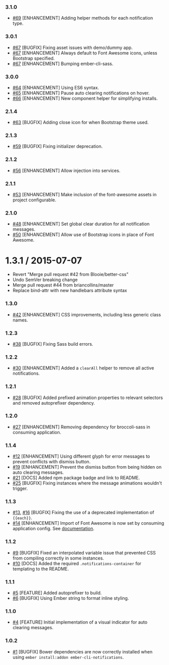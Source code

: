 ### 3.1.0

* [#69](https://github.com/Blooie/ember-cli-notifications/pull/69) [ENHANCEMENT] Adding helper methods for each notification type.

### 3.0.1

* [#67](https://github.com/Blooie/ember-cli-notifications/pull/67) [BUGFIX] Fixing asset issues with demo/dummy app.
* [#67](https://github.com/Blooie/ember-cli-notifications/pull/67) [ENHANCEMENT] Always default to Font Awesome icons, unless Bootstrap specified.
* [#67](https://github.com/Blooie/ember-cli-notifications/pull/67) [ENHANCEMENT] Bumping ember-cli-sass.

### 3.0.0

* [#64](https://github.com/Blooie/ember-cli-notifications/pull/64) [ENHANCEMENT] Using ES6 syntax.
* [#65](https://github.com/Blooie/ember-cli-notifications/pull/65) [ENHANCEMENT] Pause auto clearing notifications on hover.
* [#66](https://github.com/Blooie/ember-cli-notifications/pull/66) [ENHANCEMENT] New component helper for simplifying installs.

### 2.1.4

* [#63](https://github.com/Blooie/ember-cli-notifications/pull/63) [BUGFIX] Adding close icon for when Bootstrap theme used.

### 2.1.3

* [#59](https://github.com/Blooie/ember-cli-notifications/pull/56) [BUGFIX] Fixing initializer deprecation.

### 2.1.2

* [#56](https://github.com/Blooie/ember-cli-notifications/pull/56) [ENHANCEMENT] Allow injection into services.

### 2.1.1

* [#53](https://github.com/Blooie/ember-cli-notifications/pull/53) [ENHANCEMENT] Make inclusion of the font-awesome assets in project configurable.

### 2.1.0

* [#48](https://github.com/Blooie/ember-cli-notifications/pull/48) [ENHANCEMENT] Set global clear duration for all notification messages.
* [#50](https://github.com/Blooie/ember-cli-notifications/pull/50) [ENHANCEMENT] Allow use of Bootstrap icons in place of Font Awesome.

1.3.1 / 2015-07-07
==================

  * Revert "Merge pull request #42 from Blooie/better-css"
  * Undo SemVer breaking change
  * Merge pull request #44 from briancollins/master
  * Replace bind-attr with new handlebars attribute syntax

### 1.3.0

* [#42](https://github.com/Blooie/ember-cli-notifications/pull/42) [ENHANCEMENT] CSS improvements, including less generic class names.

### 1.2.3

* [#38](https://github.com/Blooie/ember-cli-notifications/pull/38) [BUGFIX] Fixing Sass build errors.

### 1.2.2

* [#30](https://github.com/Blooie/ember-cli-notifications/pull/30) [ENHANCEMENT] Added a `clearAll` helper to remove all active notifications.

### 1.2.1

* [#28](https://github.com/Blooie/ember-cli-notifications/pull/28) [BUGFIX] Added prefixed animation properties to relevant selectors and removed autoprefixer dependency.

### 1.2.0

* [#27](https://github.com/Blooie/ember-cli-notifications/pull/27) [ENHANCEMENT] Removing dependency for broccoli-sass in consuming application.

### 1.1.4

* [#12](https://github.com/Blooie/ember-cli-notifications/pull/12) [ENHANCEMENT] Using different glyph for error messages to prevent conflicts with dismiss button.
* [#19](https://github.com/Blooie/ember-cli-notifications/pull/19) [ENHANCEMENT] Prevent the dismiss button from being hidden on auto clearing messages.
* [#21](https://github.com/Blooie/ember-cli-notifications/pull/21) [DOCS] Added npm package badge and link to README.
* [#25](https://github.com/Blooie/ember-cli-notifications/pull/25) [BUGFIX] Fixing instances where the message animations wouldn't trigger.

### 1.1.3

* [#13](https://github.com/Blooie/ember-cli-notifications/pull/13), [#16](https://github.com/Blooie/ember-cli-notifications/pull/16) [BUGFIX] Fixing the use of a deprecated implementation of `{{each}}`.
* [#14](https://github.com/Blooie/ember-cli-notifications/pull/14) [ENHANCEMENT] Import of Font Awesome is now set by consuming application config. See [documentation](https://github.com/Blooie/ember-cli-notifications/blob/master/README.md#font-awesome).

### 1.1.2

* [#9](https://github.com/Blooie/ember-cli-notifications/pull/9) [BUGFIX] Fixed an interpolated variable issue that prevented CSS from compiling correctly in some instances.
* [#10](https://github.com/Blooie/ember-cli-notifications/pull/10) [DOCS] Added the required `.notifications-container` for templating to the README.

### 1.1.1

* [#5](https://github.com/Blooie/ember-cli-notifications/pull/5) [FEATURE] Added autoprefixer to build.
* [#6](https://github.com/Blooie/ember-cli-notifications/pull/6) [BUGFIX] Using Ember string to format inline styling.

### 1.1.0

* [#4](https://github.com/Blooie/ember-cli-notifications/pull/4) [FEATURE] Initial implementation of a visual indicator for auto clearing messages.

### 1.0.2

* [#1](https://github.com/Blooie/ember-cli-notifications/pull/1) [BUGFIX] Bower dependencies are now correctly installed when using `ember install:addon ember-cli-notifications`.
